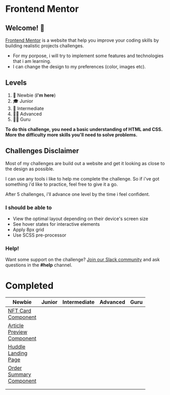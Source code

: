 # Frontend Mentor

## Welcome! 👋

[Frontend Mentor](https://www.frontendmentor.io) is a website that help you improve your coding skills by building realistic projects challenges.

- For my porpose, i will try to implement some features and technologies that i am learning.
- I can change the design to my preferences (color, images etc).

## Levels

1. 👶 Newbie (**i'm here**)
2. 🎓 Junior
3. 🧐 Intermediate
4. 🐱‍🏍 Advanced
5. 🐱‍👤 Guru

**To do this challenge, you need a basic understanding of HTML and CSS. More the difficulty more skills you'll need to solve problems.**

## Challenges Disclaimer

Most of my challenges are build out a website and get it looking as close to the design as possible.

I can use any tools i like to help me complete the challenge. So if i've got something i'd like to practice, feel free to give it a go.

After 5 challenges, i'll advance one level by the time i feel confident.

### I should be able to

- View the optimal layout depending on their device's screen size
- See hover states for interactive elements
- Apply 8px grid
- Use SCSS pre-processor

### Help!

Want some support on the challenge? [Join our Slack community](https://www.frontendmentor.io/slack) and ask questions in the **#help** channel.

# Completed

<table> 
    <thead> 
        <th> Newbie </th>
        <th> Junior </th>
        <th> Intermediate </th>
        <th> Advanced </th>
        <th> Guru </th>
    </thead>
    <tbody>
        <tr>
            <td width=40px >
            <a href="https://github.com/Pedrovinhas/front-end-mentor/tree/master/newbie/NFT-Card-Component"> NFT Card Component </a>
            </td>
            <td>
            </td>
            <td>
            </td>
            <td>
            </td>
            <td>
            </td>
        </tr>
         <tr>
            <td>
                 <a href="https://github.com/Pedrovinhas/front-end-mentor/tree/master/newbie/article-preview-component"> Article Preview Component </a>
            </td>
            <td>
            </td>
            <td>
            </td>
            <td>
            </td>
            <td>
            </td>
        </tr>
        <tr>
            <td>
                 <a href="https://github.com/Pedrovinhas/front-end-mentor/tree/master/newbie/huddle-landing-page"> Huddle Landing Page </a>
            </td>
            <td>
            </td>
            <td>
            </td>
            <td>
            </td>
            <td>
            </td>
        </tr>
        <tr>
            <td>
                 <a href="https://github.com/Pedrovinhas/front-end-mentor/tree/master/newbie/order-summary-component"> Order Summary Component </a>
            </td>
            <td>
            </td>
            <td>
            </td>
            <td>
            </td>
            <td>
            </td>
        </tr>
        <tr>
            <td>
                 <a href="https://github.com/Pedrovinhas/front-end-mentor/tree/master/newbie/article-preview-component">  </a>
            </td>
            <td>
            </td>
            <td>
            </td>
            <td>
            </td>
            <td>
            </td>
        </tr>
        <tr>
            <td>
                 <a href="https://github.com/Pedrovinhas/front-end-mentor/tree/master/newbie/article-preview-component">  </a>
            </td>
            <td>
            </td>
            <td>
            </td>
            <td>
            </td>
            <td>
            </td>
        </tr>
    </tbody>
</table>

